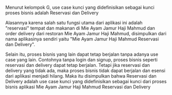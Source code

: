 Menurut kelompok G, use case kunci yang didefinisikan sebagai kunci proses bisnis adalah Reservasi dan Delivery

Alasannya karena salah satu fungsi utama dari aplikasi ini adalah "reservasi" tempat dan makanan di Mie Ayam Jamur Haji Mahmud dan order delivery dari restoran Mie Ayam Jamur Haji Mahmud, disimpulkan dari nama aplikasinya sendiri yaitu "Mie Ayam Jamur Haji Mahmud Reservasi dan Delivery".

Selain itu, proses bisnis yang lain dapat tetap berjalan tanpa adanya use case yang lain. Contohnya tanpa login dan signup, proses bisnis seperti reservasi dan delivery dapat tetap berjalan. Tetapi jika reservasi dan delivery yang tidak ada, maka proses bisnis tidak dapat berjalan dan esensi dari aplikasi menjadi hilang. Maka itu disimpulkan bahwa Reservasi dan Delivery adalah use case kunci yang didefinisikan sebagai kunci dari proses bisnis aplikasi Mie Ayam Jamur Haji Mahmud Reservasi dan Delivery
